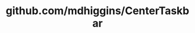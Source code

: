 ---
layout: post
title: github.com/mdhiggins/CenterTaskbar
categories: link
tags: [انگلیسی, گیت‌هاب, برنامه‌نویسی]
---